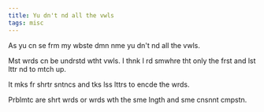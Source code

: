 ```yaml
---
title: Yu dn't nd all the vwls
tags: misc
---
```


As yu cn se frm my wbste dmn nme yu dn't nd all the vwls. 

Mst wrds cn be undrstd wtht vwls. 
I thnk I rd smwhre tht only the frst and lst lttr nd to mtch up.

It mks fr shrtr sntncs and tks lss lttrs to encde the wrds.

Prblmtc are shrt wrds or wrds wth the sme lngth and sme cnsnnt cmpstn.
